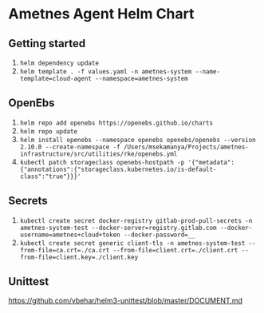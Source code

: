 # Ametnes Agent Helm Chart

## Getting started
1. `helm dependency update`
2. `helm template . -f values.yaml -n ametnes-system --name-template=cloud-agent --namespace=ametnes-system`

## OpenEbs
1. `helm repo add openebs https://openebs.github.io/charts`
2. `helm repo update`
3. `helm install openebs --namespace openebs openebs/openebs --version 2.10.0 --create-namespace -f /Users/msekamanya/Projects/ametnes-infrastructure/src/utilities/rke/openebs.yml`
4. `kubectl patch storageclass openebs-hostpath -p '{"metadata": {"annotations":{"storageclass.kubernetes.io/is-default-class":"true"}}}'`

## Secrets
1. `kubectl create secret docker-registry gitlab-prod-pull-secrets -n ametnes-system-test --docker-server=registry.gitlab.com --docker-username=ametnes+cloud+token --docker-password=__`
2. `kubectl create secret generic client-tls -n ametnes-system-test --from-file=ca.crt=./ca.crt --from-file=client.crt=./client.crt --from-file=client.key=./client.key`

## Unittest
https://github.com/vbehar/helm3-unittest/blob/master/DOCUMENT.md